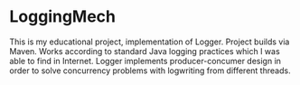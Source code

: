 # LoggingMech
This is my educational project, implementation of Logger. Project builds via Maven. Works according to standard Java logging practices which I was able to find in Internet. Logger implements producer-concumer design in order to solve concurrency problems with logwriting from different threads.
